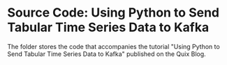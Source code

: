 # Source Code: Using Python to Send Tabular Time Series Data to Kafka

The folder stores the code that accompanies the tutorial "Using Python to Send Tabular Time Series Data to Kafka" published on the Quix Blog.